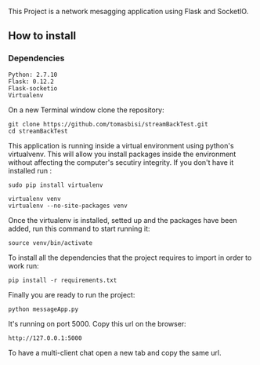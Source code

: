 This Project is a network mesagging application using Flask and SocketIO.

## How to install

### Dependencies
```
Python: 2.7.10
Flask: 0.12.2
Flask-socketio
Virtualenv
```

On a new Terminal window clone the repository:  
```
git clone https://github.com/tomasbisi/streamBackTest.git
cd streamBackTest
```

This application is running inside a virtual environment using python's virtualvenv. This will allow you install packages inside the environment without affecting the computer's secutiry integrity. If you don't have it installed run :
```
sudo pip install virtualenv

virtualenv venv
virtualenv --no-site-packages venv
```

Once the virtualenv is installed, setted up and the packages have been added, run this command to start running it:
```
source venv/bin/activate
```

To install all the dependencies that the project requires to import in order to work run:

```
pip install -r requirements.txt
```

Finally you are ready to run the project:
```
python messageApp.py
```

It's running on port 5000. Copy this url on the browser:
```
http://127.0.0.1:5000

```


To have a multi-client chat open a new tab and copy the same url. 

